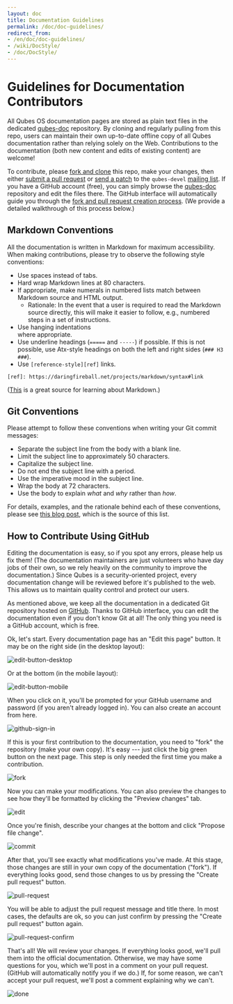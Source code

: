 ```yaml
---
layout: doc
title: Documentation Guidelines
permalink: /doc/doc-guidelines/
redirect_from:
- /en/doc/doc-guidelines/
- /wiki/DocStyle/
- /doc/DocStyle/
---
```


Guidelines for Documentation Contributors
=========================================

All Qubes OS documentation pages are stored as plain text files in the
dedicated [qubes-doc] repository. By cloning and regularly pulling from
this repo, users can maintain their own up-to-date offline copy of all Qubes
documentation rather than relying solely on the Web.  Contributions to the
documentation (both new content and edits of existing content) are welcome!

To contribute, please [fork and clone][gh-fork] this repo, make your changes,
then either [submit a pull request][gh-pull] or [send a patch][patch] to the
`qubes-devel` [mailing list][lists]. If you have a GitHub account (free), you
can simply browse the [qubes-doc] repository and edit the files there. The
GitHub interface will automatically guide you through the
[fork and pull request creation process][gh-fork]. (We provide a detailed
walkthrough of this process below.)


Markdown Conventions
--------------------

All the documentation is written in Markdown for maximum accessibility. When
making contributions, please try to observe the following style conventions:

 * Use spaces instead of tabs.
 * Hard wrap Markdown lines at 80 characters.
 * If appropriate, make numerals in numbered lists match between Markdown
   source and HTML output.
   * Rationale: In the event that a user is required to read the Markdown source
     directly, this will make it easier to follow, e.g., numbered steps in a set
     of instructions.
 * Use hanging indentations  
   where appropriate.
 * Use underline headings (`=====` and `-----`) if possible. If this is not
   possible, use Atx-style headings on both the left and right sides
   (`### H3 ###`).
 * Use `[reference-style][ref]` links.  
 
`[ref]: https://daringfireball.net/projects/markdown/syntax#link`

([This][md] is a great source for learning about Markdown.)


Git Conventions
---------------

Please attempt to follow these conventions when writing your Git commit
messages:

 * Separate the subject line from the body with a blank line.
 * Limit the subject line to approximately 50 characters.
 * Capitalize the subject line.
 * Do not end the subject line with a period.
 * Use the imperative mood in the subject line.
 * Wrap the body at 72 characters.
 * Use the body to explain *what* and *why* rather than *how*.

For details, examples, and the rationale behind each of these conventions,
please see [this blog post][git-commit], which is the source of this list.


How to Contribute Using GitHub
------------------------------

Editing the documentation is easy, so if you spot any errors, please help us
fix them! (The documentation maintainers are just volunteers who have day jobs
of their own, so we rely heavily on the community to improve the documentation.)
Since Qubes is a security-oriented project, every documentation change will be
reviewed before it's published to the web. This allows us to maintain quality
control and protect our users.

As mentioned above, we keep all the documentation in a dedicated Git repository
hosted on [GitHub][github]. Thanks to GitHub interface, you can edit the
documentation even if you don't know Git at all! The only thing you need is a
GitHub account, which is free.

Ok, let's start. Every documentation page has an "Edit this page" button. It may
be on the right side (in the desktop layout):

![edit-button-desktop](/attachment/wiki/doc-edit/03-button2.png)

Or at the bottom (in the mobile layout):

![edit-button-mobile](/attachment/wiki/doc-edit/02-button1.png)

When you click on it, you'll be prompted for your GitHub username and password
(if you aren't already logged in). You can also create an account from here.

![github-sign-in](/attachment/wiki/doc-edit/04-sign-in.png)

If this is your first contribution to the documentation, you need to "fork" the
repository (make your own copy). It's easy --- just click the big green button
on the next page. This step is only needed the first time you make a
contribution.

![fork](/attachment/wiki/doc-edit/05-fork.png)

Now you can make your modifications. You can also preview the changes to see how
they'll be formatted by clicking the "Preview changes" tab.

![edit](/attachment/wiki/doc-edit/06-edit.png)

Once you're finish, describe your changes at the bottom and click "Propose file
change".

![commit](/attachment/wiki/doc-edit/07-commit-msg.png)

After that, you'll see exactly what modifications you've made. At this stage,
those changes are still in your own copy of the documentation ("fork"). If
everything looks good, send those changes to us by pressing the "Create pull
request" button.

![pull-request](/attachment/wiki/doc-edit/08-review-changes.png)

You will be able to adjust the pull request message and title there. In most
cases, the defaults are ok, so you can just confirm by pressing the "Create pull
request" button again.

![pull-request-confirm](/attachment/wiki/doc-edit/09-create-pull-request.png)

That's all! We will review your changes. If everything looks good, we'll pull
them into the official documentation. Otherwise, we may have some questions for
you, which we'll post in a comment on your pull request. (GitHub will
automatically notify you if we do.) If, for some reason, we can't accept your
pull request, we'll post a comment explaining why we can't.

![done](/attachment/wiki/doc-edit/10-done.png)


[md]: https://daringfireball.net/projects/markdown/
[qubes-doc]: https://github.com/QubesOS/qubes-doc
[qubes]: https://github.com/QubesOS
[gh-fork]: https://guides.github.com/activities/forking/
[gh-pull]: https://help.github.com/articles/using-pull-requests/
[patch]: /doc/SourceCode/#sending-a-patch
[lists]: https://www.qubes-os.org/doc/QubesLists/
[github]: https://github.com/
[git-commit]: http://chris.beams.io/posts/git-commit/
